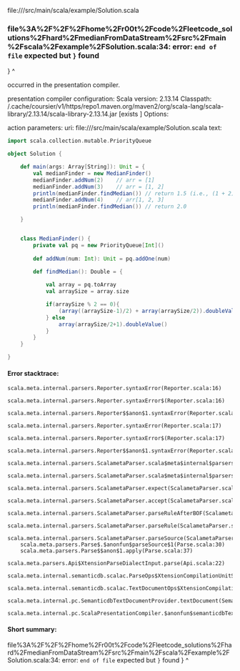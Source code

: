 file://<WORKSPACE>/src/main/scala/example/Solution.scala
### file%3A%2F%2F%2Fhome%2Fr00t%2Fcode%2Fleetcode_solutions%2Fhard%2FmedianFromDataStream%2Fsrc%2Fmain%2Fscala%2Fexample%2FSolution.scala:34: error: `end of file` expected but `}` found
}
^

occurred in the presentation compiler.

presentation compiler configuration:
Scala version: 2.13.14
Classpath:
<HOME>/.cache/coursier/v1/https/repo1.maven.org/maven2/org/scala-lang/scala-library/2.13.14/scala-library-2.13.14.jar [exists ]
Options:



action parameters:
uri: file://<WORKSPACE>/src/main/scala/example/Solution.scala
text:
```scala
import scala.collection.mutable.PriorityQueue

object Solution {

    def main(args: Array[String]): Unit = {
        val medianFinder = new MedianFinder()
        medianFinder.addNum(2)    // arr = [1]
        medianFinder.addNum(3)    // arr = [1, 2]
        println(medianFinder.findMedian()) // return 1.5 (i.e., (1 + 2) / 2)
        medianFinder.addNum(4)    // arr[1, 2, 3]
        println(medianFinder.findMedian()) // return 2.0

    }


    class MedianFinder() {
        private val pq = new PriorityQueue[Int]()
        
        def addNum(num: Int): Unit = pq.addOne(num)
        
        def findMedian(): Double = {

            val array = pq.toArray
            val arraySize = array.size

            if(arraySize % 2 == 0){
                (array((arraySize-1)/2) + array(arraySize/2)).doubleValue() / 2
            } else 
                array(arraySize/2+1).doubleValue()
            }
        }
    }

}
```



#### Error stacktrace:

```
scala.meta.internal.parsers.Reporter.syntaxError(Reporter.scala:16)
	scala.meta.internal.parsers.Reporter.syntaxError$(Reporter.scala:16)
	scala.meta.internal.parsers.Reporter$$anon$1.syntaxError(Reporter.scala:22)
	scala.meta.internal.parsers.Reporter.syntaxError(Reporter.scala:17)
	scala.meta.internal.parsers.Reporter.syntaxError$(Reporter.scala:17)
	scala.meta.internal.parsers.Reporter$$anon$1.syntaxError(Reporter.scala:22)
	scala.meta.internal.parsers.ScalametaParser.scala$meta$internal$parsers$ScalametaParser$$expectAt(ScalametaParser.scala:396)
	scala.meta.internal.parsers.ScalametaParser.scala$meta$internal$parsers$ScalametaParser$$expectAt(ScalametaParser.scala:400)
	scala.meta.internal.parsers.ScalametaParser.expect(ScalametaParser.scala:402)
	scala.meta.internal.parsers.ScalametaParser.accept(ScalametaParser.scala:418)
	scala.meta.internal.parsers.ScalametaParser.parseRuleAfterBOF(ScalametaParser.scala:62)
	scala.meta.internal.parsers.ScalametaParser.parseRule(ScalametaParser.scala:53)
	scala.meta.internal.parsers.ScalametaParser.parseSource(ScalametaParser.scala:116)
	scala.meta.parsers.Parse$.$anonfun$parseSource$1(Parse.scala:30)
	scala.meta.parsers.Parse$$anon$1.apply(Parse.scala:37)
	scala.meta.parsers.Api$XtensionParseDialectInput.parse(Api.scala:22)
	scala.meta.internal.semanticdb.scalac.ParseOps$XtensionCompilationUnitSource.toSource(ParseOps.scala:15)
	scala.meta.internal.semanticdb.scalac.TextDocumentOps$XtensionCompilationUnitDocument.toTextDocument(TextDocumentOps.scala:161)
	scala.meta.internal.pc.SemanticdbTextDocumentProvider.textDocument(SemanticdbTextDocumentProvider.scala:54)
	scala.meta.internal.pc.ScalaPresentationCompiler.$anonfun$semanticdbTextDocument$1(ScalaPresentationCompiler.scala:469)
```
#### Short summary: 

file%3A%2F%2F%2Fhome%2Fr00t%2Fcode%2Fleetcode_solutions%2Fhard%2FmedianFromDataStream%2Fsrc%2Fmain%2Fscala%2Fexample%2FSolution.scala:34: error: `end of file` expected but `}` found
}
^